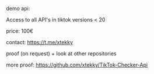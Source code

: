 demo api:



Access to all API's in tiktok versions < 20

price: 100€

contact: https://t.me/xtekky

proof (on request) + look at other repositories 

more proof: https://github.com/xtekky/TikTok-Checker-Api
